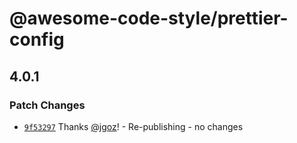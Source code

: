 # @awesome-code-style/prettier-config

## 4.0.1

### Patch Changes

- [`9f53297`](https://github.com/implydata/awesome-code-style/commit/9f532976c6f9216732495c16cd5d6536e04fa2f7) Thanks [@jgoz](https://github.com/jgoz)! - Re-publishing - no changes
